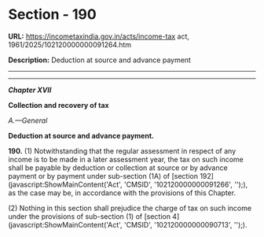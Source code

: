 # Section - 190

**URL:** https://incometaxindia.gov.in/acts/income-tax act, 1961/2025/102120000000091264.htm

**Description:** Deduction at source and advance payment

---

****

_**Chapter XVII**_

**Collection and recovery of tax**

 _A.—General_

**Deduction at source and advance payment.**

**190.** (1) Notwithstanding that the regular assessment in respect of any income is to be made in a later assessment year, the tax on such income shall be payable by deduction or collection at source or by advance payment or by payment under sub-section (1A) of [section 192](javascript:ShowMainContent\('Act', 'CMSID', '102120000000091266', ''\);), as the case may be, in accordance with the provisions of this Chapter.

(2) Nothing in this section shall prejudice the charge of tax on such income under the provisions of sub-section (1) of [section 4](javascript:ShowMainContent\('Act', 'CMSID', '102120000000090713', ''\);).